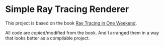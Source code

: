 # Simple Ray Tracing Renderer
This project is based on the book [Ray Tracing in One Weekend](https://raytracing.github.io/books/RayTracingInOneWeekend.html).

All code are copied/modified from the book. And I arranged them in a way that looks better as a compliable project.